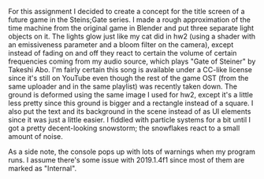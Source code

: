 For this assignment I decided to create a concept for the title screen of a future game in the Steins;Gate series. I made a rough approximation of the time machine from the original game in Blender and put three separate light objects on it. The lights glow just like my cat did in hw2 (using a shader with an emissiveness parameter and a bloom filter on the camera), except instead of fading on and off they react to certain the volume of certain frequencies coming from my audio source, which plays "Gate of Steiner" by Takeshi Abo. I'm fairly certain this song is available under a CC-like license since it's still on YouTube even though the rest of the game OST (from the same uploader and in the same playlist) was recently taken down. The ground is deformed using the same image I used for hw2, except it's a little less pretty since this ground is bigger and a rectangle instead of a square. I also put the text and its background in the scene instead of as UI elements since it was just a little easier. I fiddled with particle systems for a bit until I got a pretty decent-looking snowstorm; the snowflakes react to a small amount of noise.

As a side note, the console pops up with lots of warnings when my program runs. I assume there's some issue with 2019.1.4f1 since most of them are marked as "Internal".